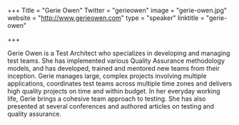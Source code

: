 +++
Title = "Gerie Owen"
Twitter = "gerieowen"
image = "gerie-owen.jpg"
website = "http://www.gerieowen.com"
type = "speaker"
linktitle = "gerie-owen"

+++

Gerie Owen is a Test Architect who specializes in developing and managing test
teams. She has implemented various Quality Assurance methodology models, and
has developed, trained and mentored new teams from their inception. Gerie
manages large, complex projects involving multiple applications, coordinates
test teams across multiple time zones and delivers high quality projects on
time and within budget. In her everyday working life, Gerie brings a cohesive
team approach to testing. She has also presented at several conferences and
authored articles on testing and quality assurance.
